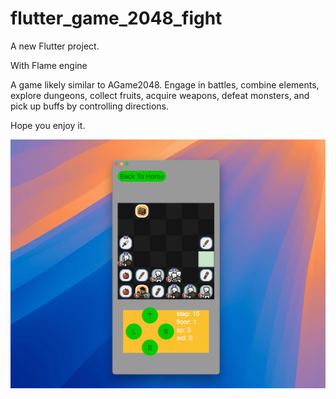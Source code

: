 # flutter_game_2048_fight

A new Flutter project.

With Flame engine

A game likely similar to AGame2048.
Engage in battles, combine elements, explore dungeons, collect fruits, acquire weapons, defeat monsters, and pick up buffs by controlling directions.

Hope you enjoy it.

![sceenshot](./sceenshot.jpeg)
